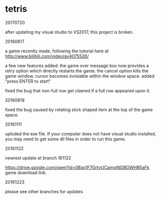 # tetris 

20170720

after updating my visual studio to VS2017, this project is broken.




20160817

a game recently made, following the tutorial here at
http://www.bilibili.com/video/av4075526/

a few new features added:
the game over message box now provides a retry option which directly restarts the game.
the cancel option kills the game window.
cursor becomes invisiable within the window space.
added "press ENTER to start"

fixed the bug that non-full row get claered if a full row appeared upon it.

20160818

fixed the bug caused by rotating stick shaped item at the top of the game space.

20161111

uploded the exe file. If your computer does not have visual studio installed, you may need to get some dll files in order to run this game.


20161122

newrest update at branch 161122

https://drive.google.com/open?id=0Bxp1F7GrtyUCamxtNDBGWHB5aFk game download link.

20161223

please see other branches for updates
